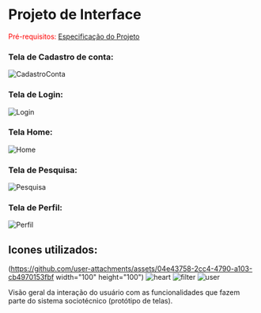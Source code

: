 
# Projeto de Interface

<span style="color:red">Pré-requisitos: <a href="02-Especificação do Projeto.md"> Especificação do Projeto</a></span>

### Tela de Cadastro de conta:
![CadastroConta](https://github.com/user-attachments/assets/ddd64688-f41a-4ddd-9494-f06d717a6547)

### Tela de Login:
![Login](https://github.com/user-attachments/assets/525c1889-3889-43c3-b770-6ac7affd6198)

### Tela Home:
![Home](https://github.com/user-attachments/assets/262c27d6-8fdd-4c03-bc37-23a4063b4cc3)

### Tela de Pesquisa:
![Pesquisa](https://github.com/user-attachments/assets/fe69d98c-03b3-4a64-9ebe-1648f68038d0)

### Tela de Perfil:
![Perfil](https://github.com/user-attachments/assets/8c23a9bf-0f55-4e86-b2da-c706a9d39dd8)

## Icones utilizados:
<img>(https://github.com/user-attachments/assets/04e43758-2cc4-4790-a103-cb4970153fbf width="100" height="100")
![heart](https://github.com/user-attachments/assets/228768a4-b468-4ee6-9ad6-127d93c54e5f)
![filter](https://github.com/user-attachments/assets/8c599b35-1fe3-4ee7-ad58-76c4f6c892fb)
![user](https://github.com/user-attachments/assets/d0091b5c-2cb6-4d01-9e22-9e736bb7c0e4)


Visão geral da interação do usuário com as funcionalidades que fazem parte do sistema sociotécnico (protótipo de telas).
